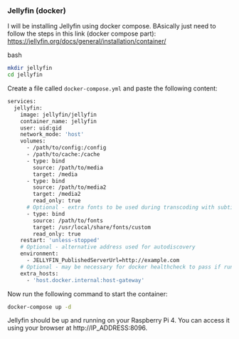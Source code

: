 ### Jellyfin (docker)

I will be installing Jellyfin using docker compose. 
BAsically just need to follow the steps in this link (docker compose part): https://jellyfin.org/docs/general/installation/container/

bash
```bash
mkdir jellyfin
cd jellyfin
```

Create a file called `docker-compose.yml` and paste the following content:

```bash
services:
  jellyfin:
    image: jellyfin/jellyfin
    container_name: jellyfin
    user: uid:gid
    network_mode: 'host'
    volumes:
      - /path/to/config:/config
      - /path/to/cache:/cache
      - type: bind
        source: /path/to/media
        target: /media
      - type: bind
        source: /path/to/media2
        target: /media2
        read_only: true
      # Optional - extra fonts to be used during transcoding with subtitle burn-in
      - type: bind
        source: /path/to/fonts
        target: /usr/local/share/fonts/custom
        read_only: true
    restart: 'unless-stopped'
    # Optional - alternative address used for autodiscovery
    environment:
      - JELLYFIN_PublishedServerUrl=http://example.com
    # Optional - may be necessary for docker healthcheck to pass if running in host network mode
    extra_hosts:
      - 'host.docker.internal:host-gateway'
```

Now run the following command to start the container:

```bash
docker-compose up -d
```

Jellyfin should be up and running on your Raspberry Pi 4. You can access it using your browser at http://IP_ADDRESS:8096.
